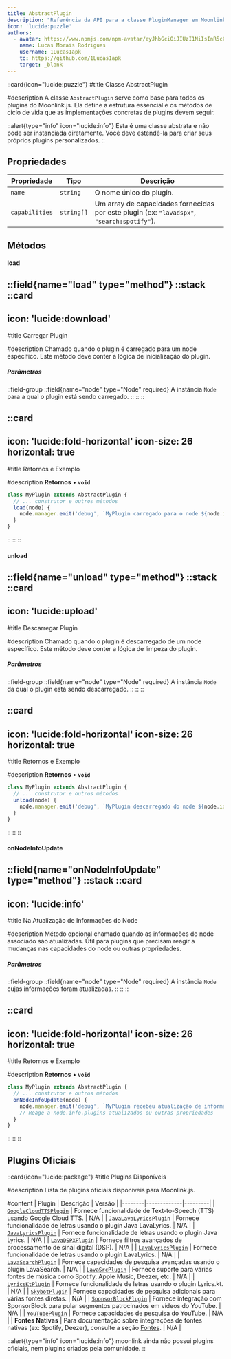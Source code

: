 ```yaml
---
title: AbstractPlugin
description: "Referência da API para a classe PluginManager em Moonlink.js"
icon: 'lucide:puzzle'
authors:
  - avatar: https://www.npmjs.com/npm-avatar/eyJhbGciOiJIUzI1NiIsInR5cCI6IkpXVCJ9.eyJhdmF0YXJVUkwiOiJodHRwczovL3MuZ3JhdmF0YXIuY29tL2F2YXRhci9hNmE5NDVhYjJiNzk1MjcyNzVjN2IwMWEyNWM1YzQ2NT9zaXplPTQ5NiZkZWZhdWx0PXJldHJvIn0.5hP6oyShhR-UWUi6KF-lA0cWmE_BJjvIFAwkYCGEZNo
    name: Lucas Morais Rodrigues
    username: 1Lucas1apk
    to: https://github.com/1Lucas1apk
    target: _blank
---
```


::card{icon="lucide:puzzle"}
#title
Classe AbstractPlugin

#description
A classe `AbstractPlugin` serve como base para todos os plugins do Moonlink.js. Ela define a estrutura essencial e os métodos de ciclo de vida que as implementações concretas de plugins devem seguir.
<br>

::alert{type="info" icon="lucide:info"}
Esta é uma classe abstrata e não pode ser instanciada diretamente. Você deve estendê-la para criar seus próprios plugins personalizados.
::

## Propriedades

| Propriedade | Tipo | Descrição |
|----------|------|-------------|
| `name` | `string` | O nome único do plugin. |
| `capabilities` | `string[]` | Um array de capacidades fornecidas por este plugin (ex: `"lavadspx"`, `"search:spotify"`). |

## Métodos

#### load
::field{name="load" type="method"}
::stack
  ::card
  ---
  icon: 'lucide:download'
  ---
  #title
  Carregar Plugin

  #description
  Chamado quando o plugin é carregado para um node específico. Este método deve conter a lógica de inicialização do plugin.
  <br>
  <h5>Parâmetros</h5>

  ::field-group
    ::field{name="node" type="Node" required}
    A instância `Node` para a qual o plugin está sendo carregado.
    ::
  ::
  ::

  ::card
  ---
  icon: 'lucide:fold-horizontal'
  icon-size: 26
  horizontal: true
  ---
  #title
  Retornos e Exemplo

  #description
  **Retornos**
  • **`void`**

  ```js
  class MyPlugin extends AbstractPlugin {
    // ... construtor e outros métodos
    load(node) {
      node.manager.emit('debug', `MyPlugin carregado para o node ${node.identifier}`);
    }
  }
  ```
  ::
::
::

#### unload
::field{name="unload" type="method"}
::stack
  ::card
  ---
  icon: 'lucide:upload'
  ---
  #title
  Descarregar Plugin

  #description
  Chamado quando o plugin é descarregado de um node específico. Este método deve conter a lógica de limpeza do plugin.
  <br>
  <h5>Parâmetros</h5>

  ::field-group
    ::field{name="node" type="Node" required}
    A instância `Node` da qual o plugin está sendo descarregado.
    ::
  ::
  ::

  ::card
  ---
  icon: 'lucide:fold-horizontal'
  icon-size: 26
  horizontal: true
  ---
  #title
  Retornos e Exemplo

  #description
  **Retornos**
  • **`void`**

  ```js
  class MyPlugin extends AbstractPlugin {
    // ... construtor e outros métodos
    unload(node) {
      node.manager.emit('debug', `MyPlugin descarregado do node ${node.identifier}`);
    }
  }
  ```
  ::
::
::

#### onNodeInfoUpdate
::field{name="onNodeInfoUpdate" type="method"}
::stack
  ::card
  ---
  icon: 'lucide:info'
  ---
  #title
  Na Atualização de Informações do Node

  #description
  Método opcional chamado quando as informações do node associado são atualizadas. Útil para plugins que precisam reagir a mudanças nas capacidades do node ou outras propriedades.
  <br>
  <h5>Parâmetros</h5>

  ::field-group
    ::field{name="node" type="Node" required}
    A instância `Node` cujas informações foram atualizadas.
    ::
  ::
  ::

  ::card
  ---
  icon: 'lucide:fold-horizontal'
  icon-size: 26
  horizontal: true
  ---
  #title
  Retornos e Exemplo

  #description
  **Retornos**
  • **`void`**

  ```js
  class MyPlugin extends AbstractPlugin {
    // ... construtor e outros métodos
    onNodeInfoUpdate(node) {
      node.manager.emit('debug', `MyPlugin recebeu atualização de informações do node ${node.identifier}`);
      // Reage a node.info.plugins atualizados ou outras propriedades
    }
  }
  ```
  ::
::
::

## Plugins Oficiais

::card{icon="lucide:package"}
#title
Plugins Disponíveis

#description
Lista de plugins oficiais disponíveis para Moonlink.js.

#content
| Plugin | Descrição | Versão |
|--------|-------------|---------|
| [`GoogleCloudTTSPlugin`](/api/plugins/google-cloud-tts-plugin) | Fornece funcionalidade de Text-to-Speech (TTS) usando Google Cloud TTS. | N/A |
| [`JavaLavaLyricsPlugin`](/api/plugins/java-lavalyrics-plugin) | Fornece funcionalidade de letras usando o plugin Java LavaLyrics. | N/A |
| [`JavaLyricsPlugin`](/api/plugins/java-lyrics-plugin) | Fornece funcionalidade de letras usando o plugin Java Lyrics. | N/A |
| [`LavaDSPXPlugin`](/api/plugins/lava-dspx-plugin) | Fornece filtros avançados de processamento de sinal digital (DSP). | N/A |
| [`LavaLyricsPlugin`](/api/plugins/lava-lyrics-plugin) | Fornece funcionalidade de letras usando o plugin LavaLyrics. | N/A |
| [`LavaSearchPlugin`](/api/plugins/lava-search-plugin) | Fornece capacidades de pesquisa avançadas usando o plugin LavaSearch. | N/A |
| [`LavaSrcPlugin`](/api/plugins/lava-src-plugin) | Fornece suporte para várias fontes de música como Spotify, Apple Music, Deezer, etc. | N/A |
| [`LyricsKtPlugin`](/api/plugins/lyrics-kt-plugin) | Fornece funcionalidade de letras usando o plugin Lyrics.kt. | N/A |
| [`SkybotPlugin`](/api/plugins/skybot-plugin) | Fornece capacidades de pesquisa adicionais para várias fontes diretas. | N/A |
| [`SponsorBlockPlugin`](/api/plugins/sponsor-block-plugin) | Fornece integração com SponsorBlock para pular segmentos patrocinados em vídeos do YouTube. | N/A |
| [`YouTubePlugin`](/api/plugins/youtube-plugin) | Fornece capacidades de pesquisa do YouTube. | N/A |
| **Fontes Nativas** | Para documentação sobre integrações de fontes nativas (ex: Spotify, Deezer), consulte a seção [Fontes](/api/sources). | N/A |

::alert{type="info" icon="lucide:info"}
moonlink ainda não possui plugins oficiais, nem plugins criados pela comunidade.
::

